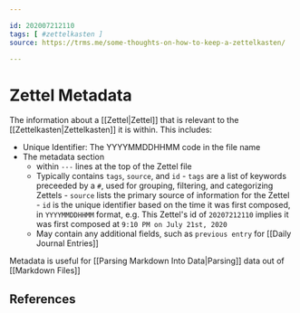 ```yaml
---

id: 202007212110
tags: [ #zettelkasten ]
source: https://trms.me/some-thoughts-on-how-to-keep-a-zettelkasten/

---
```


# Zettel Metadata

The information about a [[Zettel|Zettel]] that is relevant to the [[Zettelkasten|Zettelkasten]] it is within. This includes:

- Unique Identifier: The YYYYMMDDHHMM code in the file name
- The metadata section
  - within `---` lines at the top of the Zettel file
  - Typically contains `tags`, `source`, and `id` - `tags` are a list of keywords preceeded by a `#`, used for grouping, filtering, and categorizing Zettels - `source` lists the primary source of information for the Zettel - `id` is the unique identifier based on the time it was first composed, in `YYYYMMDDHHMM` format, e.g. This Zettel's id of `20207212110` implies it was first composed at `9:10 PM on July 21st, 2020`
  - May contain any additional fields, such as `previous entry` for [[Daily Journal Entries]]

Metadata is useful for [[Parsing Markdown Into Data|Parsing]] data out of [[Markdown Files]]

## References
